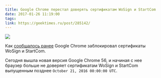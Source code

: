 ```yaml
---
title: Google Chrome перестал доверять сертификатам WoSign и StartCom
date: 2017-01-26 11:19:00
tags:
link: https://geektimes.ru/post/285142/
---
```


![](https://habrastorage.org/files/1ff/c49/9de/1ffc499debe24e1989f3c1608255917c.png)

Как [сообщалось ранее](https://geektimes.ru/post/281188/) Google Chrome заблокировал сертификаты WoSign и StartCom.

Сегодня вышла новая версия Google Chrome 56, и начиная с нее браузер больше не доверяет сертификатам WoSign и StartCom выпущенным позднее `October 21, 2016 00:00:00 UTC`.
<!-- more -->
